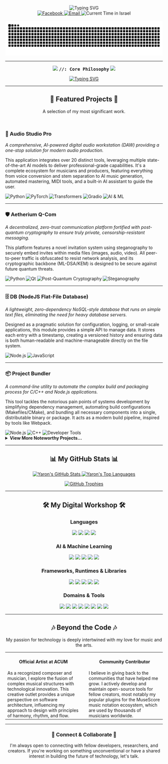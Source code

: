 <div align="center">
  <img src="https://readme-typing-svg.herokuapp.com?font=Fira+Code&size=30&pause=1000&color=58A6FF&center=true&vCenter=true&width=500&lines=Hi+there+%F0%9F%91%8B;I'm+Yaron+Koresh;Polymath+Developer;&Creative+Technologist" alt="Typing SVG" />
</div>

<div align="center">
  <a href="https://www.facebook.com/profile.php?id=100071801628056" target="_blank">
    <img src="https://img.shields.io/badge/Facebook-1877F2?style=for-the-badge&logo=facebook&logoColor=white" alt="Facebook"/>
  </a>
  <a href="mailto:aharonkoresh1@gmail.com">
    <img src="https://img.shields.io/badge/Email-D14836?style=for-the-badge&logo=gmail&logoColor=white" alt="Email"/>
  </a>
  <img src="https://img.shields.io/badge/dynamic/json?url=https%3A%2F%2Fworldtimeapi.org%2Fapi%2Ftimezone%2FAsia%2FJerusalem&query=%24.datetime&label=Local%20Time%20(Israel)&color=2DB2A8&style=for-the-badge&logo=clockify&logoColor=white" alt="Current Time in Israel"/>
</div>

<br>

<!-- GitHub Activity Snake -->
<div align="center">
  <img src="https://raw.githubusercontent.com/YaronKoresh/YaronKoresh/output/github-contribution-grid-snake.svg" alt="GitHub Contribution Snake"/>
</div>

---

<p align="center">
  <img src="https://user-images.githubusercontent.com/55383328/143322122-334a14f6-692b-4233-a9d7-953e5b30634c.gif" width="50px" />
  <samp><b>//: Core Philosophy</b></samp>
  <img src="https://user-images.githubusercontent.com/55383328/143322122-334a14f6-692b-4233-a9d7-953e5b30634c.gif" width="50px" />
</p>

<!-- Animated Terminal Bio -->
<p align="center">
  <a href="https://git.io/typing-svg">
    <img src="https://readme-typing-svg.herokuapp.com?font=Fira+Code&size=15&pause=1000&color=A4D5FF&background=0D1117&center=true&vCenter=true&random=false&width=800&lines=I+believe+the+most+impactful+technology+arises+from+the+synthesis+of+disparate+fields.;My+work+is+a+continuous+exploration+of+this+principle...;...whether+applying+quantum+physics+to+secure+communications%2C;architecting+system-level+tools%2C+or+ensuring+digital+accessibility.;My+goal+is+not+just+to+write+code%2C+but+to+build+instruments;for+security%2C+for+efficiency%2C+and+for+creativity;that+empower+the+end-user+and+respect+their+autonomy." alt="Typing SVG" />
  </a>
</p>

---

<h2 align='center'>🚀 Featured Projects 🚀</h2>
<p align='center'>A selection of my most significant work.</p>

<br>

### 🎵 Audio Studio Pro
*A comprehensive, AI-powered digital audio workstation (DAW) providing a one-stop solution for modern audio production.*

This application integrates over 20 distinct tools, leveraging multiple state-of-the-art AI models to deliver professional-grade capabilities. It's a complete ecosystem for musicians and producers, featuring everything from voice conversion and stem separation to AI music generation, automated mastering, MIDI tools, and a built-in AI assistant to guide the user.

<div align='left'>
  <img src='https://img.shields.io/badge/Python-3776AB?style=for-the-badge&logo=python&logoColor=white' alt='Python'/>
  <img src='https://img.shields.io/badge/PyTorch-EE4C2C?style=for-the-badge&logo=pytorch&logoColor=white' alt='PyTorch'/>
  <img src='https://img.shields.io/badge/Transformers-4051B5?style=for-the-badge&logo=huggingface&logoColor=white' alt='Transformers'/>
  <img src='https://img.shields.io/badge/Gradio-FF7C00?style=for-the-badge&logo=gradio&logoColor=white' alt='Gradio'/>
  <img src='https://img.shields.io/badge/AI_&_ML-007396?style=for-the-badge' alt='AI & ML'/>
</div>

---

### 🛡️ Aetherium Q-Com
*A decentralized, zero-trust communication platform fortified with post-quantum cryptography to ensure truly private, censorship-resistant messaging.*

This platform features a novel invitation system using steganography to securely embed invites within media files (images, audio, video). All peer-to-peer traffic is obfuscated to resist network analysis, and its cryptographic backbone (ML-DSA/KEM) is designed to be secure against future quantum threats.

<div align='left'>
  <img src='https://img.shields.io/badge/Python-3776AB?style=for-the-badge&logo=python&logoColor=white' alt='Python'/>
  <img src='https://img.shields.io/badge/Qt-41CD52?style=for-the-badge&logo=qt&logoColor=white' alt='Qt'/>
  <img src='https://img.shields.io/badge/Post_Quantum_Cryptography-007396?style=for-the-badge&logo=gnuprivacyguard&logoColor=white' alt='Post-Quantum Cryptography'/>
  <img src='https://img.shields.io/badge/Steganography-D2691E?style=for-the-badge' alt='Steganography'/>
</div>

---

### 🗄️ DB (NodeJS Flat-File Database)
*A lightweight, zero-dependency NoSQL-style database that runs on simple text files, eliminating the need for heavy database servers.*

Designed as a pragmatic solution for configuration, logging, or small-scale applications, this module provides a simple API to manage data. It stores each entry with a timestamp, creating a versioned history and ensuring data is both human-readable and machine-manageable directly on the file system.

<div align='left'>
  <img src='https://img.shields.io/badge/Node.js-339933?style=for-the-badge&logo=nodedotjs&logoColor=white' alt='Node.js'/>
  <img src='https://img.shields.io/badge/JavaScript-F7DF1E?style=for-the-badge&logo=javascript&logoColor=black' alt='JavaScript'/>
</div>

---

### 📦 Project Bundler
*A command-line utility to automate the complex build and packaging process for C/C++ and Node.js applications.*

This tool tackles the notorious pain points of systems development by simplifying dependency management, automating build configurations (Makefiles/CMake), and bundling all necessary components into a single, distributable binary or package. It acts as a modern build pipeline, inspired by tools like Webpack.

<div align='left'>
  <img src='https://img.shields.io/badge/Node.js-339933?style=for-the-badge&logo=nodedotjs&logoColor=white' alt='Node.js'/>
  <img src='https://img.shields.io/badge/C++-00599C?style=for-the-badge&logo=cplusplus&logoColor=white' alt='C++'/>
  <img src='https://img.shields.io/badge/Developer_Tools-6A0DAD?style=for-the-badge' alt='Developer Tools'/>
</div>

<details>
  <summary><b>View More Noteworthy Projects...</b></summary>
  <ul>
    <li><b>C++/Qt Web Browser:</b> A custom browser built from the ground up, focusing on performance and security.</li>
    <li><b>Web Accessibility Engine:</b> A real-time, browser-native engine for analyzing and fixing WCAG compliance issues.</li>
    <li><b>Reverse Engineering Toolkit:</b> An open-source suite for ethical security research and education.</li>
  </ul>
</details>

-----

<h2 align='center'>📊 My GitHub Stats 📊</h2>
<p align='center'>
  <a href="https://github.com/anuraghazra/github-readme-stats">
    <img align="center" src="https://github-readme-stats.vercel.app/api?username=YaronKoresh&show_icons=true&include_all_commits=true&theme=tokyonight&hide_border=true&count_private=true" alt="Yaron's GitHub Stats"/>
  </a>
  <a href="https://github.com/anuraghazra/github-readme-stats">
    <img align="center" src="https://github-readme-stats.vercel.app/api/top-langs/?username=YaronKoresh&layout=compact&theme=tokyonight&hide_border=true&langs_count=10" alt="Yaron's Top Languages"/>
  </a>
</p>
<p align='center'>
  <a href="https://github.com/ryo-ma/github-profile-trophy">
    <img src="https://github-profile-trophy.vercel.app/?username=YaronKoresh&theme=gruvbox&column=7&no-frame=true" alt="GitHub Trophies"/>
  </a>
</p>

-----

<h2 align='center'>🛠️ My Digital Workshop 🛠️</h2>

<h3 align='center'>Languages</h3>
<p align='center'>
  <a href="#"><img src="https://img.shields.io/badge/C++-00599C?style=for-the-badge&logo=cplusplus&logoColor=white"></a>
  <a href="#"><img src="https://img.shields.io/badge/Python-3776AB?style=for-the-badge&logo=python&logoColor=white"></a>
  <a href="#"><img src="https://img.shields.io/badge/JavaScript-F7DF1E?style=for-the-badge&logo=javascript&logoColor=black"></a>
  <a href="#"><img src="https://img.shields.io/badge/Bash-4EAA25?style=for-the-badge&logo=gnu-bash&logoColor=white"></a>
</p>

<h3 align='center'>AI & Machine Learning</h3>
<p align='center'>
  <a href="#"><img src="https://img.shields.io/badge/PyTorch-EE4C2C?style=for-the-badge&logo=pytorch&logoColor=white"></a>
  <a href="#"><img src="https://img.shields.io/badge/Transformers-4051B5?style=for-the-badge&logo=huggingface&logoColor=white"></a>
  <a href="#"><img src="https://img.shields.io/badge/Scikit--learn-F7931E?style=for-the-badge&logo=scikit-learn&logoColor=white"></a>
  <a href="#"><img src="https://img.shields.io/badge/Numpy-013243?style=for-the-badge&logo=numpy&logoColor=white"></a>
  <a href="#"><img src="https://img.shields.io/badge/librosa-FF5733?style=for-the-badge&logo=python&logoColor=white"></a>
</p>

<h3 align='center'>Frameworks, Runtimes & Libraries</h3>
<p align='center'>
  <a href="#"><img src="https://img.shields.io/badge/Node.js-339933?style=for-the-badge&logo=nodedotjs&logoColor=white"></a>
  <a href="#"><img src="https://img.shields.io/badge/Qt-41CD52?style=for-the-badge&logo=qt&logoColor=white"></a>
  <a href="#"><img src="https://img.shields.io/badge/Gradio-FF7C00?style=for-the-badge&logo=gradio&logoColor=white"></a>
  <a href="#"><img src="https://img.shields.io/badge/Pyside-2D6282?style=for-the-badge&logo=python&logoColor=white"></a>
  <a href="#"><img src="https://img.shields.io/badge/Express.js-000000?style=for-the-badge&logo=express&logoColor=white"></a>
</p>

<h3 align='center'>Domains & Tools</h3>
<p align='center'>
  <a href="#"><img src="https://img.shields.io/badge/Cryptography-007396?style=for-the-badge&logo=gnuprivacyguard&logoColor=white"></a>
  <a href="#"><img src="https://img.shields.io/badge/Generative_AI-9B30FF?style=for-the-badge"></a>
  <a href="#"><img src="https://img.shields.io/badge/Decentralization-F2A900?style=for-the-badge&logo=bitcoin&logoColor=white"></a>
  <a href="#"><img src="https://img.shields.io/badge/Developer_Tools-6A0DAD?style=for-the-badge"></a>
  <a href="#"><img src="https://img.shields.io/badge/Git-F05032?style=for-the-badge&logo=git&logoColor=white"></a>
  <a href="#"><img src="https://img.shields.io/badge/Docker-2496ED?style=for-the-badge&logo=docker&logoColor=white"></a>
  <a href="#"><img src="https://img.shields.io/badge/Web_Accessibility-005A9C?style=for-the-badge"></a>
  <a href="#"><img src="https://img.shields.io/badge/Music_Technology-E0234E?style=for-the-badge"></a>
</p>

-----

<h2 align='center'>🎶 Beyond the Code 🎶</h2>
<p align='center'>My passion for technology is deeply intertwined with my love for music and the arts.</p>
<table width='100%'>
  <tr valign='top'>
    <td width='50%' style='padding-right: 15px;'>
      <h4 align='center'>Official Artist at ACUM</h4>
      As a recognized composer and musician, I explore the fusion of complex musical structures with technological innovation. This creative outlet provides a unique perspective on software architecture, influencing my approach to design with principles of harmony, rhythm, and flow.
    </td>
    <td width='50%' style='padding-left: 15px;'>
      <h4 align='center'>Community Contributor</h4>
      I believe in giving back to the communities that have helped me grow. I actively develop and maintain open-source tools for fellow creators, most notably my popular plugins for the MuseScore music notation ecosystem, which are used by thousands of musicians worldwide.
    </td>
  </tr>
</table>

-----

<div align='center'>
  <h3>🤝 Connect & Collaborate 🤝</h3>
  <p>I'm always open to connecting with fellow developers, researchers, and creators. If you're working on something unconventional or have a shared interest in building the future of technology, let's talk.</p>
</div>
